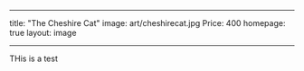 
---
title: "The Cheshire Cat"
image: art/cheshirecat.jpg
Price: 400
homepage: true
layout: image

---
THis is a test
